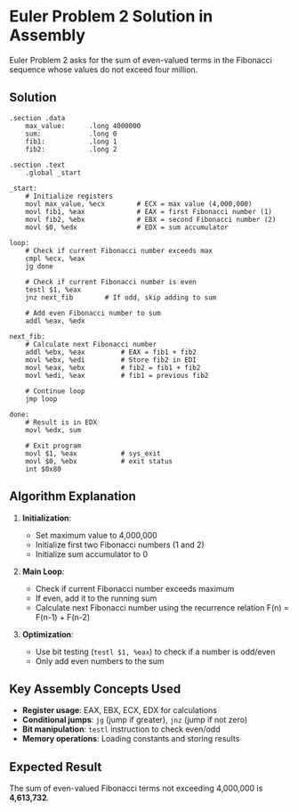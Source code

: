 # Euler Problem 2 Solution in Assembly

Euler Problem 2 asks for the sum of even-valued terms in the Fibonacci sequence whose values do not exceed four million.

## Solution

```assembly
.section .data
    max_value:      .long 4000000
    sum:            .long 0
    fib1:           .long 1
    fib2:           .long 2

.section .text
    .global _start

_start:
    # Initialize registers
    movl max_value, %ecx        # ECX = max value (4,000,000)
    movl fib1, %eax             # EAX = first Fibonacci number (1)
    movl fib2, %ebx             # EBX = second Fibonacci number (2)
    movl $0, %edx               # EDX = sum accumulator

loop:
    # Check if current Fibonacci number exceeds max
    cmpl %ecx, %eax
    jg done
    
    # Check if current Fibonacci number is even
    testl $1, %eax
    jnz next_fib        # If odd, skip adding to sum
    
    # Add even Fibonacci number to sum
    addl %eax, %edx

next_fib:
    # Calculate next Fibonacci number
    addl %ebx, %eax         # EAX = fib1 + fib2
    movl %ebx, %edi         # Store fib2 in EDI
    movl %eax, %ebx         # fib2 = fib1 + fib2
    movl %edi, %eax         # fib1 = previous fib2
    
    # Continue loop
    jmp loop

done:
    # Result is in EDX
    movl %edx, sum
    
    # Exit program
    movl $1, %eax           # sys_exit
    movl $0, %ebx           # exit status
    int $0x80
```

## Algorithm Explanation

1. **Initialization**: 
   - Set maximum value to 4,000,000
   - Initialize first two Fibonacci numbers (1 and 2)
   - Initialize sum accumulator to 0

2. **Main Loop**:
   - Check if current Fibonacci number exceeds maximum
   - If even, add it to the running sum
   - Calculate next Fibonacci number using the recurrence relation F(n) = F(n-1) + F(n-2)

3. **Optimization**:
   - Use bit testing (`testl $1, %eax`) to check if a number is odd/even
   - Only add even numbers to the sum

## Key Assembly Concepts Used

- **Register usage**: EAX, EBX, ECX, EDX for calculations
- **Conditional jumps**: `jg` (jump if greater), `jnz` (jump if not zero)
- **Bit manipulation**: `testl` instruction to check even/odd
- **Memory operations**: Loading constants and storing results

## Expected Result

The sum of even-valued Fibonacci terms not exceeding 4,000,000 is **4,613,732**.

